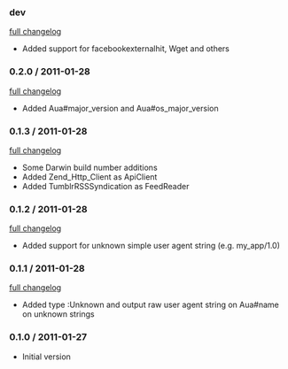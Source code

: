 ### dev

[full changelog](http://github.com/yolk/aua/compare/v0.2.0...master)

* Added support for facebookexternalhit, Wget and others

### 0.2.0 / 2011-01-28

[full changelog](http://github.com/yolk/aua/compare/v0.1.3...v0.2.0)

* Added Aua#major_version and Aua#os_major_version

### 0.1.3 / 2011-01-28

[full changelog](http://github.com/yolk/aua/compare/v0.1.2...v0.1.3)

* Some Darwin build number additions
* Added Zend_Http_Client as ApiClient
* Added TumblrRSSSyndication as FeedReader

### 0.1.2 / 2011-01-28

[full changelog](http://github.com/yolk/aua/compare/v0.1.1...v0.1.2)

* Added support for unknown simple user agent string (e.g. my_app/1.0)

### 0.1.1 / 2011-01-28

[full changelog](http://github.com/yolk/aua/compare/v0.1.0...v0.1.1)

* Added type :Unknown and output raw user agent string on Aua#name on unknown strings

### 0.1.0 / 2011-01-27

* Initial version